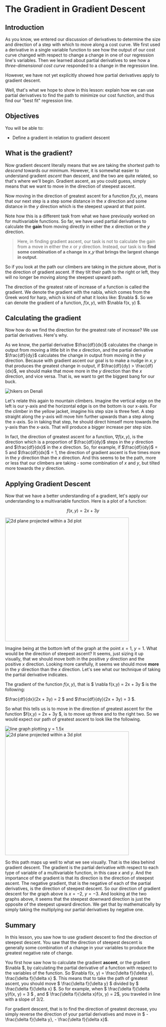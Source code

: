 #  The Gradient in Gradient Descent

## Introduction

As you know, we entered our discussion of derivatives to determine the size and direction of a step with which to move along a cost curve.  We first used a derivative in a single variable function to see how the output of our cost curve changed with respect to change a change in one of our regression line's variables.  Then we learned about partial derivatives to see how a *three-dimensional cost curve* responded to a change in the regression line.  

However, we have not yet explicitly showed how partial derivatives apply to gradient descent.

Well, that's what we hope to show in this lesson: explain how we can use partial derivatives to find the path to minimize our cost function, and thus find our "best fit" regression line.

## Objectives

You will be able to:

- Define a gradient in relation to gradient descent

## What is the gradient?

Now gradient descent literally means that we are taking the shortest path to *descend* towards our minimum.  However, it is somewhat easier to understand gradient *ascent* than descent, and the two are quite related, so that's where we'll begin.  Gradient ascent, as you could guess, simply means that we want to move in the direction of steepest ascent.

Now moving in the direction of greatest ascent for a function $f(x,y)$, means that our next step is a step some distance in the $x$ direction and some distance in the $y$ direction which is the steepest upward at that point.

Note how this is a different task from what we have previously worked on for multivariable functions.   So far, we have used partial derivatives to calculate the **gain** from moving directly in either the $x$ direction or the $y$ direction.  

> Here, in finding gradient ascent, our task is not to calculate the gain from a move in either the $x$ or $y$ direction.  Instead, our task is to **find some combination of a change in $x$,$y$ that brings the largest change in output**.  

So if you look at the path our climbers are taking in the picture above, *that* is the direction of gradient ascent.  If they tilt their path to the right or left, they will no longer be moving along the steepest upward path.

The direction of the greatest rate of increase of a function is called the gradient.  We denote the gradient with the nabla, which comes from the Greek word for harp, which is kind of what it looks like: $\nabla $.  So we can denote the gradient of a function, $f(x, y)$, with $\nabla f(x, y) $.

## Calculating the gradient

Now how do we find the direction for the greatest rate of increase?  We use partial derivatives.  Here's why.

As we know, the partial derivative $\frac{df}{dx}$ calculates the change in output from moving a little bit in the $x$ direction, and the partial derivative $\frac{df}{dy}$ calculates the change in output from moving in the $y$ direction.  Because with gradient ascent our goal is to make a nudge in $x, y$ that produces the greatest change in output, if $\frac{df}{dy} > \frac{df}{dx}$, we should make that move more in the $y$ direction than the $x$ direction, and vice versa.  That is, we want to get the biggest bang for our buck.  

<img src="https://raw.githubusercontent.com/learn-co-curriculum/dsc-the-gradient-in-gradient-descent/master/images/Denali.jpg" alt="hikers on Denali" />

Let's relate this again to mountain climbers. Imagine the vertical edge on the left is our y-axis and the horizontal edge is on the bottom is our x-axis.  For the climber in the yellow jacket, imagine his step size is three feet. A step straight along the y-axis will move him further upwards than a step along the x-axis.  So in taking that step, he should direct himself more towards the y-axis than the x-axis.  That will produce a bigger increase per step size.

In fact, the direction of greatest ascent for a function,  $\nabla f(x, y)$, is the direction which is a proportion of $\frac{df}{dy}$ steps in the $y$ direction and $\frac{df}{dx}$ in the $x$ direction.  So, for example, if $\frac{df}{dy}$ = 5 and $\frac{df}{dx}$ = 1, the direction of gradient ascent is five times more in the $y$ direction than the $x$ direction.  And this seems to be the path, more or less that our climbers are taking - some combination of $x$ and $y$, but tilted more towards the $y$ direction.

## Applying Gradient Descent 

Now that we have a better understanding of a gradient, let's apply our understanding to a multivariable function.  Here is a plot of a function:

$$f(x,y) = 2x + 3y $$

<img src="https://raw.githubusercontent.com/learn-co-curriculum/dsc-the-gradient-in-gradient-descent/master/images/new_gradDescinDesc.png" alt="2d plane projected within a 3d plot" width="400">

Imagine being at the bottom left of the graph at the point $x = 1$, $y = 1$.  What would be the direction of steepest ascent?  It seems, just sizing it up visually, that we should move both in the positive $y$ direction and the positive $x$ direction.  Looking more carefully, it seems we should move **more** in the $y$ direction than the $x$ direction.  Let's see what our technique of taking the partial derivative indicates.   

The gradient of the function $f(x,y)$, that is $ \nabla f(x,y) = 2x + 3y $ is the following: 

$\frac{df}{dx}(2x + 3y) = 2 $ and $\frac{df}{dy}(2x + 3y) = 3 $.

So what this tells us is to move in the direction of greatest ascent for the function $f(x,y) = 2x + 3y $, is to move up three and to the right two.  So we would expect our path of greatest ascent to look like the following.

<img src="https://raw.githubusercontent.com/learn-co-curriculum/dsc-the-gradient-in-gradient-descent/master/images/gradient-plot.png" alt="line graph plotting y = 1.5x" />

<img src="https://raw.githubusercontent.com/learn-co-curriculum/dsc-the-gradient-in-gradient-descent/master/images/new_gradDescinDesc.png" alt="2d plane projected within a 3d plot" width="400">

So this path maps up well to what we see visually.  That is the idea behind gradient descent.  The gradient is the partial derivative with respect to each type of variable of a multivariable function, in this case $x$ and $y$.  And the importance of the gradient is that its direction is the direction of steepest ascent.  The negative gradient, that is the negative of each of the partial derivatives, is the direction of steepest descent.  So our direction of gradient descent for the graph above is $x = -2$, $y = -3$.  And looking at the two graphs above, it seems that the steepest downward direction is just the opposite of the steepest upward direction.  We get that by mathematically by simply taking the multiplying our partial derivatives by negative one.

## Summary

In this lesson, you saw how to use gradient descent to find the direction of steepest descent.  You saw that the direction of steepest descent is generally some combination of a change in your variables to produce the greatest negative rate of change.  

You first how saw how to calculate the gradient **ascent**, or the gradient $\nabla $, by calculating the partial derivative of a function with respect to the variables of the function.  So $\nabla f(x, y) = \frac{\delta f}{\delta y}, \frac{\delta f}{\delta x} $.  This means that to take the path of greatest ascent, you should move $ \frac{\delta f}{\delta y} $ divided by $ \frac{\delta f}{\delta x} $.  So for example, when $ \frac{\delta f}{\delta y}f(x, y)  = 3 $ , and $ \frac{\delta f}{\delta x}f(x, y)  = 2$, you traveled in line with a slope of 3/2.

For gradient descent, that is to find the direction of greatest decrease, you simply reverse the direction of your partial derivatives and move in $ - \frac{\delta f}{\delta y}, - \frac{\delta f}{\delta x}$. 
